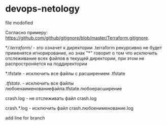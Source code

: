 # devops-netology
file modofied

Согласно примеру: https://github.com/github/gitignore/blob/master/Terraform.gitignore.

**/.terraform/* - это означет к директории .terraform рекурсивно не будет применятся игнорирование,
но знак "*" говорит о том что исключить отслеживание всех файлов в текущей директории, при этом 
не распростроняется на поддиректории


*.tfstate - исключить все файлы с расширением .tfstate

*.tfstate.* - исключить все файлы любоенаименованиефайла.tfstate.любоерасширение


crash.log - не отслеживать файл crash.log

crash.*.log - исключить файл crash.любоенименование.log

add line for branch
